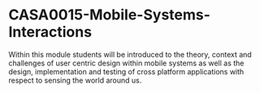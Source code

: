 # CASA0015-Mobile-Systems-Interactions
Within this module students will be introduced to the theory, context and challenges of user centric design within mobile systems as well as the design, implementation and testing of cross platform applications with respect to sensing the world around us. 
